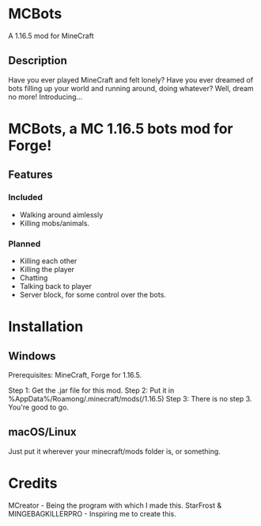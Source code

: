 # MCBots
A 1.16.5 mod for MineCraft

## Description
Have you ever played MineCraft and felt lonely? Have you ever dreamed of bots filling up your world and running around, doing
whatever? Well, dream no more! Introducing...

# MCBots, a MC 1.16.5 bots mod for Forge!
## Features
### Included
- Walking around aimlessly
- Killing mobs/animals.

### Planned
- Killing each other
- Killing the player
- Chatting
- Talking back to player
- Server block, for some control over the bots.

# Installation
## Windows
Prerequisites: MineCraft, Forge for 1.16.5.

Step 1: Get the .jar file for this mod.
Step 2: Put it in %AppData%/Roamong/.minecraft/mods(/1.16.5)
Step 3: There is no step 3. You're good to go.

## macOS/Linux
Just put it wherever your minecraft/mods folder is, or something.

# Credits
MCreator - Being the program with which I made this.
StarFrost & MINGEBAGKILLERPRO - Inspiring me to create this.
